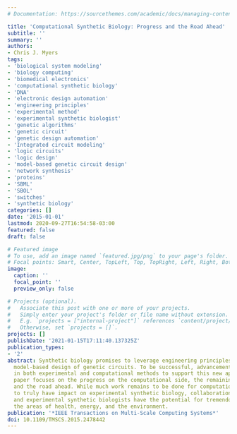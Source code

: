 ```yaml
---
# Documentation: https://sourcethemes.com/academic/docs/managing-content/

title: 'Computational Synthetic Biology: Progress and the Road Ahead'
subtitle: ''
summary: ''
authors:
- Chris J. Myers
tags:
- 'biological system modeling'
- 'biology computing'
- 'biomedical electronics'
- 'computational synthetic biology'
- 'DNA'
- 'electronic design automation'
- 'engineering principles'
- 'experimental method'
- 'experimental synthetic biologist'
- 'genetic algorithms'
- 'genetic circuit'
- 'genetic design automation'
- 'Integrated circuit modeling'
- 'logic circuits'
- 'logic design'
- 'model-based genetic circuit design'
- 'network synthesis'
- 'proteins'
- 'SBML'
- 'SBOL'
- 'switches'
- 'synthetic biology'
categories: []
date: '2015-01-01'
lastmod: 2020-09-27T16:54:58-03:00
featured: false
draft: false

# Featured image
# To use, add an image named `featured.jpg/png` to your page's folder.
# Focal points: Smart, Center, TopLeft, Top, TopRight, Left, Right, BottomLeft, Bottom, BottomRight.
image:
  caption: ''
  focal_point: ''
  preview_only: false

# Projects (optional).
#   Associate this post with one or more of your projects.
#   Simply enter your project's folder or file name without extension.
#   E.g. `projects = ["internal-project"]` references `content/project/deep-learning/index.md`.
#   Otherwise, set `projects = []`.
projects: []
publishDate: '2021-01-15T17:11:40.137325Z'
publication_types:
- '2'
abstract: Synthetic biology promises to leverage engineering principles to enable
  model-based design of genetic circuits. To be successful, advancements are needed
  in both experimental and computational methods to support this new approach. This
  paper focuses on the progress on the computational side, the remaining challenges,
  and the road ahead. While much work remains to be done for computational methods
  to truly have impact on experimental synthetic biology, collaborations between computational
  and experimental synthetic biologists have the potential for tremendous impact in
  the areas of health, energy, and the environment.
publication: '*IEEE Transactions on Multi-Scale Computing Systems*'
doi: 10.1109/TMSCS.2015.2478442
---
```

